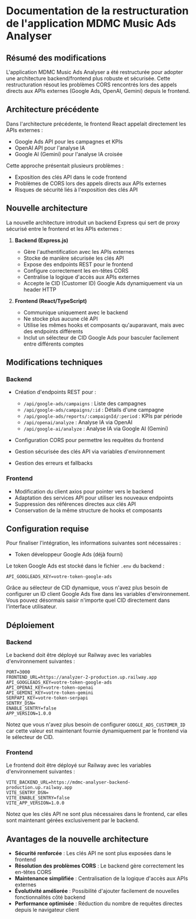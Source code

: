 # Documentation de la restructuration de l'application MDMC Music Ads Analyser

## Résumé des modifications

L'application MDMC Music Ads Analyser a été restructurée pour adopter une architecture backend/frontend plus robuste et sécurisée. Cette restructuration résout les problèmes CORS rencontrés lors des appels directs aux APIs externes (Google Ads, OpenAI, Gemini) depuis le frontend.

## Architecture précédente

Dans l'architecture précédente, le frontend React appelait directement les APIs externes :
- Google Ads API pour les campagnes et KPIs
- OpenAI API pour l'analyse IA
- Google AI (Gemini) pour l'analyse IA croisée

Cette approche présentait plusieurs problèmes :
- Exposition des clés API dans le code frontend
- Problèmes de CORS lors des appels directs aux APIs externes
- Risques de sécurité liés à l'exposition des clés API

## Nouvelle architecture

La nouvelle architecture introduit un backend Express qui sert de proxy sécurisé entre le frontend et les APIs externes :

1. **Backend (Express.js)**
   - Gère l'authentification avec les APIs externes
   - Stocke de manière sécurisée les clés API
   - Expose des endpoints REST pour le frontend
   - Configure correctement les en-têtes CORS
   - Centralise la logique d'accès aux APIs externes
   - Accepte le CID (Customer ID) Google Ads dynamiquement via un header HTTP

2. **Frontend (React/TypeScript)**
   - Communique uniquement avec le backend
   - Ne stocke plus aucune clé API
   - Utilise les mêmes hooks et composants qu'auparavant, mais avec des endpoints différents
   - Inclut un sélecteur de CID Google Ads pour basculer facilement entre différents comptes

## Modifications techniques

### Backend

- Création d'endpoints REST pour :
  - `/api/google-ads/campaigns` : Liste des campagnes
  - `/api/google-ads/campaigns/:id` : Détails d'une campagne
  - `/api/google-ads/reports/:campaignId/:period` : KPIs par période
  - `/api/openai/analyze` : Analyse IA via OpenAI
  - `/api/google-ai/analyze` : Analyse IA via Google AI (Gemini)

- Configuration CORS pour permettre les requêtes du frontend
- Gestion sécurisée des clés API via variables d'environnement
- Gestion des erreurs et fallbacks

### Frontend

- Modification du client axios pour pointer vers le backend
- Adaptation des services API pour utiliser les nouveaux endpoints
- Suppression des références directes aux clés API
- Conservation de la même structure de hooks et composants

## Configuration requise

Pour finaliser l'intégration, les informations suivantes sont nécessaires :

- Token développeur Google Ads (déjà fourni)

Le token Google Ads est stocké dans le fichier `.env` du backend :

```
API_GOOGLEADS_KEY=votre-token-google-ads
```

Grâce au sélecteur de CID dynamique, vous n'avez plus besoin de configurer un ID client Google Ads fixe dans les variables d'environnement. Vous pouvez désormais saisir n'importe quel CID directement dans l'interface utilisateur.

## Déploiement

### Backend

Le backend doit être déployé sur Railway avec les variables d'environnement suivantes :

```
PORT=3000
FRONTEND_URL=https://analyzer-2-production.up.railway.app
API_GOOGLEADS_KEY=votre-token-google-ads
API_OPENAI_KEY=votre-token-openai
API_GEMINI_KEY=votre-token-gemini
SERPAPI_KEY=votre-token-serpapi
SENTRY_DSN=
ENABLE_SENTRY=false
APP_VERSION=1.0.0
```

Notez que vous n'avez plus besoin de configurer `GOOGLE_ADS_CUSTOMER_ID` car cette valeur est maintenant fournie dynamiquement par le frontend via le sélecteur de CID.

### Frontend

Le frontend doit être déployé sur Railway avec les variables d'environnement suivantes :

```
VITE_BACKEND_URL=https://mdmc-analyser-backend-production.up.railway.app
VITE_SENTRY_DSN=
VITE_ENABLE_SENTRY=false
VITE_APP_VERSION=1.0.0
```

Notez que les clés API ne sont plus nécessaires dans le frontend, car elles sont maintenant gérées exclusivement par le backend.

## Avantages de la nouvelle architecture

- **Sécurité renforcée** : Les clés API ne sont plus exposées dans le frontend
- **Résolution des problèmes CORS** : Le backend gère correctement les en-têtes CORS
- **Maintenance simplifiée** : Centralisation de la logique d'accès aux APIs externes
- **Évolutivité améliorée** : Possibilité d'ajouter facilement de nouvelles fonctionnalités côté backend
- **Performance optimisée** : Réduction du nombre de requêtes directes depuis le navigateur client
